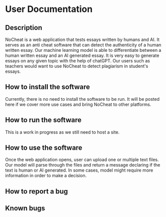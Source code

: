 # User Documentation

## Description
NoCheat is a web application that tests essays written by humans and AI. It serves as an anti cheat software that can detect the authenticity of a human written essay. Our machine learning model is able to differentiate between a human written essay and an AI generated essay. 
It is very easy to generate essays on any given topic with the help of chatGPT. Our users such as teachers would want to use NoCheat to detect plagiarism in student's essays. 

## How to install the software
Currently, there is no need to install the software to be run.
It will be posted here if we cover more use cases and bring NoCheat to other platforms.

## How to run the software
This is a work in progress as we still need to host a site.

## How to use the software
Once the web application opens, user can upload one or multiple text files. 
Our model will parse through the files and return a message declaring if the text is human or AI generated.
In some cases, model might require more information in order to make a decision.

## How to report a bug


## Known bugs